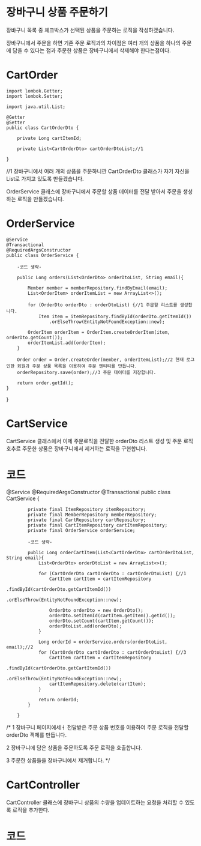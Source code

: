 장바구니 상품 주문하기
===

장바구니 목록 중 체크박스가 선택된 상품을 주문하는 로직을 작성하겠습니다.

장바구니에서 주문을 하면 기존 주문 로직과의 차이점은 여러 개의 상품을 하나의 주문에 담을 수 있다는 점과 주문한 상품은 장바구니에서 삭제해야 한다는점이다.

CartOrder
===

    import lombok.Getter;
    import lombok.Setter;

    import java.util.List;

    @Getter
    @Setter
    public class CartOrderDto {

        private Long cartItemId;

        private List<CartOrderDto> cartOrderDtoList;//1

    }

//1 장바구니에서 여러 개의 상품을 주문하니깐 CartOrderDto 클래스가 자기 자신을 List로 가지고 있도록 만들겠습니다.

OrderService 클래스에 장바구니에서 주문할 상품 데이터를 전달 받아서 주문을 생성하는 로직을 만들겠습니다.

OrderService
===


    @Service
    @Transactional
    @RequiredArgsConstructor
    public class OrderService {

        -코드 생략-

        public Long orders(List<OrderDto> orderDtoList, String email){

            Member member = memberRepository.findByEmail(email);
            List<OrderItem> orderItemList = new ArrayList<>();

            for (OrderDto orderDto : orderDtoList) {//1 주문할 리스트를 생성합니다.
                Item item = itemRepository.findById(orderDto.getItemId())
                    .orElseThrow(EntityNotFoundException::new);

            OrderItem orderItem = OrderItem.createOrderItem(item, orderDto.getCount());
            orderItemList.add(orderItem);
        }

        Order order = Order.createOrder(member, orderItemList);//2 현재 로그인한 회원과 주문 상품 목록을 이용하여 주문 엔티티를 만듭니다.
        orderRepository.save(order);//3 주문 데이터를 저장합니다.

        return order.getId();
    }

  }

CartService
===

CartService 클래스에서 이제 주문로직을 전달한 orderDto 리스트 생성 및 주문 로직 호추르 주문한 상품은 장바구니에서 제거하는 로직을 구현합니다.

코드
==

@Service
        @RequiredArgsConstructor
        @Transactional
        public class CartService {

            private final ItemRepository itemRepository;
            private final MemberRepository memberRepository;
            private final CartRepository cartRepository;
            private final CartItemRepository cartItemRepository;
            private final OrderService orderService;

            -코드 생략-

            public Long orderCartItem(List<CartOrderDto> cartOrderDtoList, String email){
                List<OrderDto> orderDtoList = new ArrayList<>();

                for (CartOrderDto cartOrderDto : cartOrderDtoList) {//1
                    CartItem cartItem = cartItemRepository
                                    .findById(cartOrderDto.getCartItemId())
                                    .orElseThrow(EntityNotFoundException::new);

                    OrderDto orderDto = new OrderDto();
                    orderDto.setItemId(cartItem.getItem().getId());
                    orderDto.setCount(cartItem.getCount());
                    orderDtoList.add(orderDto);
                }

                Long orderId = orderService.orders(orderDtoList, email);//2
                for (CartOrderDto cartOrderDto : cartOrderDtoList) {//3
                    CartItem cartItem = cartItemRepository
                                    .findById(cartOrderDto.getCartItemId())
                                    .orElseThrow(EntityNotFoundException::new);
                    cartItemRepository.delete(cartItem);
                }

                return orderId;
            }

        }

/*
1 장바구니 페이지에세ㅓ 전달받은 주문 상품 번호를 이용하여 주문 로직을 전달할 orderDto 객체를 만듭니다.

2 장바구니에 담은 상품을 주문하도록 주문 로직을 호출합니다.

3 주문한 상품들을 장바구니에서 제거합니다.
*/

CartController
==

CartController 클래스에 장바구니 상품의 수량을 업데이트하는 요청을 처리할 수 있도록 로직을 추가한다.

코드
==
